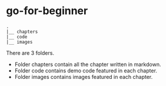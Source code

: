 # go-for-beginner
```
.
|__ chapters
|__ code
|__ images
```
There are 3 folders.
- Folder chapters contain all the chapter written in markdown.
- Folder code contains demo code featured in each chapter.
- Folder images contains images featured in each chapter.